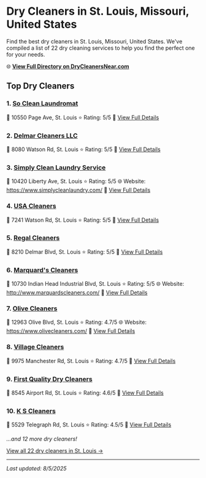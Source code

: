 # Dry Cleaners in St. Louis, Missouri, United States

Find the best dry cleaners in St. Louis, Missouri, United States. We've compiled a list of 22 dry cleaning services to help you find the perfect one for your needs.

🌐 **[View Full Directory on DryCleanersNear.com](https://drycleanersnear.com/city/US/Missouri/St.%20Louis)**

## Top Dry Cleaners

### 1. [So Clean Laundromat](https://drycleanersnear.com/dryCleaner/686f1eb51cef475d4de83ca3/so-clean-laundromat)
📍 10550 Page Ave, St. Louis
⭐ Rating: 5/5
🔗 [View Full Details](https://drycleanersnear.com/dryCleaner/686f1eb51cef475d4de83ca3/so-clean-laundromat)

### 2. [Delmar Cleaners LLC](https://drycleanersnear.com/dryCleaner/686f1ebc1cef475d4de83da3/delmar-cleaners-llc)
📍 8080 Watson Rd, St. Louis
⭐ Rating: 5/5
🔗 [View Full Details](https://drycleanersnear.com/dryCleaner/686f1ebc1cef475d4de83da3/delmar-cleaners-llc)

### 3. [Simply Clean Laundry Service](https://drycleanersnear.com/dryCleaner/686f1ee91cef475d4de83f0a/simply-clean-laundry-service)
📍 10420 Liberty Ave, St. Louis
⭐ Rating: 5/5
🌐 Website: https://www.simplycleanlaundry.com/
🔗 [View Full Details](https://drycleanersnear.com/dryCleaner/686f1ee91cef475d4de83f0a/simply-clean-laundry-service)

### 4. [USA Cleaners](https://drycleanersnear.com/dryCleaner/686f1f121cef475d4de8403e/usa-cleaners)
📍 7241 Watson Rd, St. Louis
⭐ Rating: 5/5
🔗 [View Full Details](https://drycleanersnear.com/dryCleaner/686f1f121cef475d4de8403e/usa-cleaners)

### 5. [Regal Cleaners](https://drycleanersnear.com/dryCleaner/686f1f191cef475d4de8406d/regal-cleaners)
📍 8210 Delmar Blvd, St. Louis
⭐ Rating: 5/5
🔗 [View Full Details](https://drycleanersnear.com/dryCleaner/686f1f191cef475d4de8406d/regal-cleaners)

### 6. [Marquard's Cleaners](https://drycleanersnear.com/dryCleaner/686f1f471cef475d4de841e4/marquard-s-cleaners)
📍 10730 Indian Head Industrial Blvd, St. Louis
⭐ Rating: 5/5
🌐 Website: http://www.marquardscleaners.com/
🔗 [View Full Details](https://drycleanersnear.com/dryCleaner/686f1f471cef475d4de841e4/marquard-s-cleaners)

### 7. [Olive Cleaners](https://drycleanersnear.com/dryCleaner/686f1f421cef475d4de841c5/olive-cleaners)
📍 12963 Olive Blvd, St. Louis
⭐ Rating: 4.7/5
🌐 Website: https://www.olivecleaners.com/
🔗 [View Full Details](https://drycleanersnear.com/dryCleaner/686f1f421cef475d4de841c5/olive-cleaners)

### 8. [Village Cleaners](https://drycleanersnear.com/dryCleaner/686f1f4e1cef475d4de84223/village-cleaners)
📍 9975 Manchester Rd, St. Louis
⭐ Rating: 4.7/5
🔗 [View Full Details](https://drycleanersnear.com/dryCleaner/686f1f4e1cef475d4de84223/village-cleaners)

### 9. [First Quality Dry Cleaners](https://drycleanersnear.com/dryCleaner/686f1f0a1cef475d4de84009/first-quality-dry-cleaners)
📍 8545 Airport Rd, St. Louis
⭐ Rating: 4.6/5
🔗 [View Full Details](https://drycleanersnear.com/dryCleaner/686f1f0a1cef475d4de84009/first-quality-dry-cleaners)

### 10. [K S Cleaners](https://drycleanersnear.com/dryCleaner/686f1eb41cef475d4de83c65/k-s-cleaners)
📍 5529 Telegraph Rd, St. Louis
⭐ Rating: 4.5/5
🔗 [View Full Details](https://drycleanersnear.com/dryCleaner/686f1eb41cef475d4de83c65/k-s-cleaners)


*...and 12 more dry cleaners!*

[View all 22 dry cleaners in St. Louis →](https://drycleanersnear.com/city/US/Missouri/St.%20Louis)

---

*Last updated: 8/5/2025*
